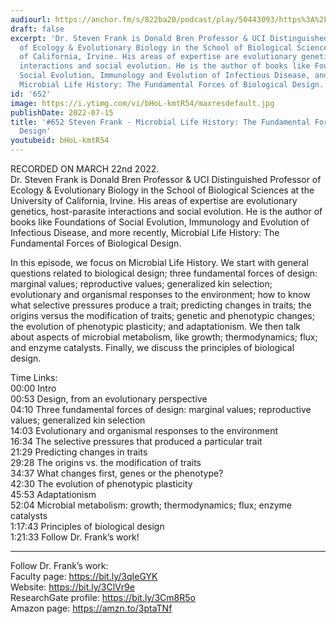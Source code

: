 ```yaml
---
audiourl: https://anchor.fm/s/822ba20/podcast/play/50443093/https%3A%2F%2Fd3ctxlq1ktw2nl.cloudfront.net%2Fstaging%2F2022-3-11%2F9b57e6d6-39cb-9051-d055-d806411e86a0.m4a
draft: false
excerpt: 'Dr. Steven Frank is Donald Bren Professor & UCI Distinguished Professor
  of Ecology & Evolutionary Biology in the School of Biological Sciences at the University
  of California, Irvine. His areas of expertise are evolutionary genetics, host-parasite
  interactions and social evolution. He is the author of books like Foundations of
  Social Evolution, Immunology and Evolution of Infectious Disease, and more recently,
  Microbial Life History: The Fundamental Forces of Biological Design.'
id: '652'
image: https://i.ytimg.com/vi/bHoL-kmtR54/maxresdefault.jpg
publishDate: 2022-07-15
title: '#652 Steven Frank - Microbial Life History: The Fundamental Forces of Biological
  Design'
youtubeid: bHoL-kmtR54
---
```

<div class="timelinks">

RECORDED ON MARCH 22nd 2022.  
Dr. Steven Frank is Donald Bren Professor & UCI Distinguished Professor of Ecology & Evolutionary Biology in the School of Biological Sciences at the University of California, Irvine. His areas of expertise are evolutionary genetics, host-parasite interactions and social evolution. He is the author of books like Foundations of Social Evolution, Immunology and Evolution of Infectious Disease, and more recently, Microbial Life History: The Fundamental Forces of Biological Design.

In this episode, we focus on Microbial Life History. We start with general questions related to biological design; three fundamental forces of design: marginal values; reproductive values; generalized kin selection; evolutionary and organismal responses to the environment; how to know what selective pressures produce a trait; predicting changes in traits; the origins versus the modification of traits; genetic and phenotypic changes; the evolution of phenotypic plasticity; and adaptationism. We then talk about aspects of microbial metabolism, like growth; thermodynamics; flux; and enzyme catalysts. Finally, we discuss the principles of biological design.

Time Links:  
<time>00:00</time> Intro  
<time>00:53</time> Design, from an evolutionary perspective  
<time>04:10</time> Three fundamental forces of design: marginal values; reproductive values; generalized kin selection  
<time>14:03</time> Evolutionary and organismal responses to the environment  
<time>16:34</time> The selective pressures that produced a particular trait  
<time>21:29</time> Predicting changes in traits  
<time>29:28</time> The origins vs. the modification of traits  
<time>34:37</time> What changes first, genes or the phenotype?  
<time>42:30</time> The evolution of phenotypic plasticity  
<time>45:53</time> Adaptationism  
<time>52:04</time> Microbial metabolism: growth; thermodynamics; flux; enzyme catalysts  
<time>1:17:43</time> Principles of biological design  
<time>1:21:33</time> Follow Dr. Frank’s work!

---

Follow Dr. Frank’s work:  
Faculty page: https://bit.ly/3qIeGYK  
Website: https://bit.ly/3ClVr9e  
ResearchGate profile: https://bit.ly/3Cm8R5o  
Amazon page: https://amzn.to/3ptaTNf
</div>

